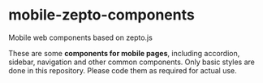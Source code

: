 # mobile-zepto-components
Mobile web components based on zepto.js

These are some **components for mobile pages**, including accordion, sidebar, navigation and other common components. Only basic styles are done in this repository. Please code them as required for actual use.

